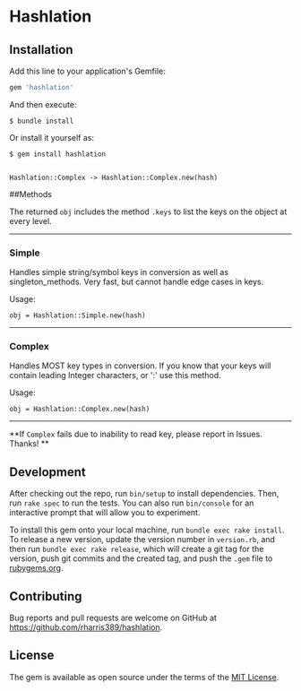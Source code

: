 # Hashlation

## Installation

Add this line to your application's Gemfile:

```ruby
gem 'hashlation'
```

And then execute:

    $ bundle install

Or install it yourself as:

    $ gem install hashlation


    Hashlation::Complex -> Hashlation::Complex.new(hash) 
    
    
    
    

##Methods

The returned `obj` includes the method `.keys` to list the keys on the object at every level.

---

### Simple 

Handles simple string/symbol keys in conversion as well as singleton_methods. Very fast, but cannot handle edge cases in keys.

Usage:

`obj = Hashlation::Simple.new(hash)`


---

### Complex

Handles MOST key types in conversion. If you know that your keys will contain leading Integer characters, or ':' use this method.

Usage:

`obj = Hashlation::Complex.new(hash)`

---

**If `Complex` fails due to inability to read key, please report in Issues. Thanks! **

## Development

After checking out the repo, run `bin/setup` to install dependencies. Then, run `rake spec` to run the tests. You can also run `bin/console` for an interactive prompt that will allow you to experiment.

To install this gem onto your local machine, run `bundle exec rake install`. To release a new version, update the version number in `version.rb`, and then run `bundle exec rake release`, which will create a git tag for the version, push git commits and the created tag, and push the `.gem` file to [rubygems.org](https://rubygems.org).

## Contributing

Bug reports and pull requests are welcome on GitHub at https://github.com/rharris389/hashlation.

## License

The gem is available as open source under the terms of the [MIT License](https://opensource.org/licenses/MIT).
